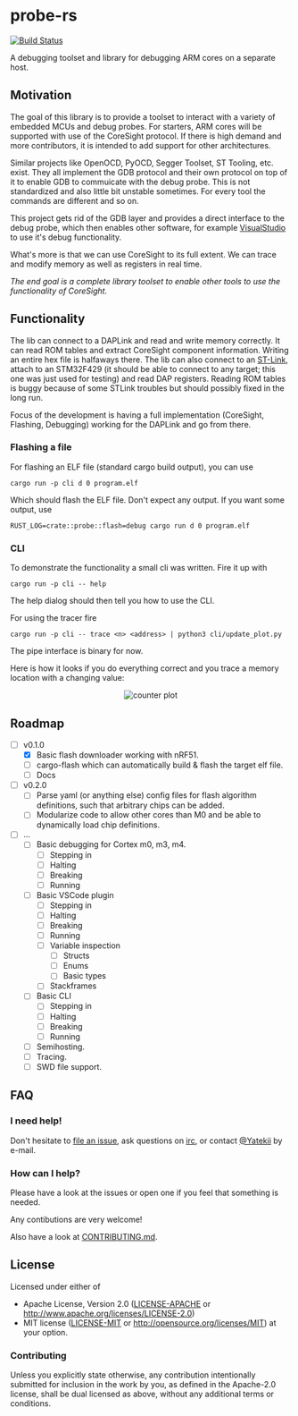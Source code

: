 # probe-rs
<!-- [![crates.io](http://meritbadge.herokuapp.com/probe-rs)](https://crates.io/crates/probe-rs)

[![documentation](https://docs.rs/probe-rs/badge.svg)](https://docs.rs/probe-rs) -->

[![Build Status](https://www.travis-ci.com/Yatekii/probe-rs.svg)](https://www.travis-ci.com/Yatekii/probe-rs)

A debugging toolset and library for debugging ARM cores on a separate host.

## Motivation

The goal of this library is to provide a toolset to interact with a variety of embedded MCUs and debug probes.
For starters, ARM cores will be supported with use of the CoreSight protocol.
If there is high demand and more contributors, it is intended to add support for other architectures.

Similar projects like OpenOCD, PyOCD, Segger Toolset, ST Tooling, etc. exist.
They all implement the GDB protocol and their own protocol on top of it to enable GDB to commuicate with the debug probe.
This is not standardized and also little bit unstable sometimes. For every tool the commands are different and so on.

This project gets rid of the GDB layer and provides a direct interface to the debug probe,
which then enables other software, for example [VisualStudio](https://code.visualstudio.com/blogs/2018/08/07/debug-adapter-protocol-website) to use it's debug functionality.

What's more is that we can use CoreSight to its full extent. We can trace and modify memory as well as registers in real time.

*The end goal is a complete library toolset to enable other tools to use the functionality of CoreSight.*

## Functionality

The lib can connect to a DAPLink and read and write memory correctly.
It can read ROM tables and extract CoreSight component information.
Writing an entire hex file is halfaways there.
The lib can also connect to an [ST-Link](https://www.st.com/en/development-tools/st-link-v2.html), attach to an STM32F429 (it should be able to connect to any target; this one was just used for testing) and read DAP registers. Reading ROM tables is buggy because of some STLink troubles but should possibly fixed in the long run.

Focus of the development is having a full implementation (CoreSight, Flashing, Debugging) working for the DAPLink and go from there.

### Flashing a file

For flashing an ELF file (standard cargo build output), you can use

```
cargo run -p cli d 0 program.elf
```

Which should flash the ELF file. Don't expect any output. If you want some output, use

```
RUST_LOG=crate::probe::flash=debug cargo run d 0 program.elf
```

### CLI

To demonstrate the functionality a small cli was written.
Fire it up with

```
cargo run -p cli -- help
```

The help dialog should then tell you how to use the CLI.

For using the tracer fire

```
cargo run -p cli -- trace <n> <address> | python3 cli/update_plot.py
```

The pipe interface is binary for now.

Here is how it looks if you do everything correct and you trace a memory location with a changing value:

<p align="center">
    <img src="https://github.com/Yatekii/probe-rs/blob/master/doc/img/counter.png" alt="counter plot">
</p>

## Roadmap

- [ ] v0.1.0
  - [x] Basic flash downloader working with nRF51.
  - [ ] cargo-flash which can automatically build & flash the target elf file.
  - [ ] Docs
- [ ] v0.2.0
  - [ ] Parse yaml (or anything else) config files for flash algorithm definitions, such that arbitrary chips can be added.
  - [ ] Modularize code to allow other cores than M0 and be able to dynamically load chip definitions.
- [ ] ...
  - [ ] Basic debugging for Cortex m0, m3, m4.
    - [ ] Stepping in
    - [ ] Halting
    - [ ] Breaking
    - [ ] Running
  - [ ] Basic VSCode plugin
    - [ ] Stepping in
    - [ ] Halting
    - [ ] Breaking
    - [ ] Running
    - [ ] Variable inspection
      - [ ] Structs
      - [ ] Enums
      - [ ] Basic types
    - [ ] Stackframes
  - [ ] Basic CLI
    - [ ] Stepping in
    - [ ] Halting
    - [ ] Breaking
    - [ ] Running
  - [ ] Semihosting.
  - [ ] Tracing.
  - [ ] SWD file support.

## FAQ

### I need help!

Don't hesitate to [file an issue](https://github.com/Yatekii/probe-rs/issues/new), ask questions on [irc](irc://irc.mozilla.com#rust-embedded), or contact [@Yatekii](https://github.com/Yatekii) by e-mail.

### How can I help?

Please have a look at the issues or open one if you feel that something is needed.

Any contibutions are very welcome!

Also have a look at [CONTRIBUTING.md](https://github.com/Yatekii/probe-rs/blob/master/CONTRIBUTING.md).

## License

Licensed under either of

 * Apache License, Version 2.0 ([LICENSE-APACHE](LICENSE-APACHE) or
   http://www.apache.org/licenses/LICENSE-2.0)
 * MIT license ([LICENSE-MIT](LICENSE-MIT) or
   http://opensource.org/licenses/MIT) at your option.

### Contributing

Unless you explicitly state otherwise, any contribution intentionally submitted
for inclusion in the work by you, as defined in the Apache-2.0 license, shall
be dual licensed as above, without any additional terms or conditions.